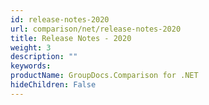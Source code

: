```yaml
---
id: release-notes-2020
url: comparison/net/release-notes-2020
title: Release Notes - 2020
weight: 3
description: ""
keywords: 
productName: GroupDocs.Comparison for .NET
hideChildren: False
---
```

